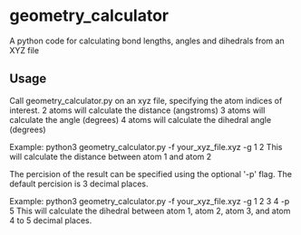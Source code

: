 # geometry_calculator
A python code for calculating bond lengths, angles and dihedrals from an XYZ file

## Usage
Call geometry_calculator.py on an xyz file, specifying the atom indices of interest.
2 atoms will calculate the distance (angstroms)
3 atoms will calculate the angle (degrees)
4 atoms will calculate the dihedral angle (degrees)

Example: python3 geometry_calculator.py -f your_xyz_file.xyz -g 1 2
This will calculate the distance between atom 1 and atom 2

The percision of the result can be specified using the optional '-p' flag. The default percision is 3 decimal places.

Example: python3 geometry_calculator.py -f your_xyz_file.xyz -g 1 2 3 4 -p 5
This will calculate the dihedral between atom 1, atom 2, atom 3, and atom 4 to 5 decimal places.
